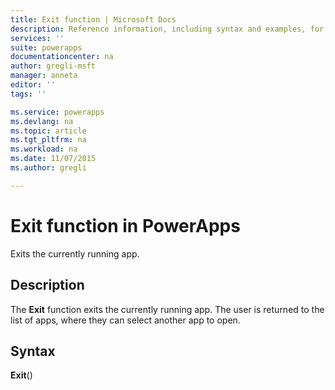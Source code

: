 ```yaml
---
title: Exit function | Microsoft Docs
description: Reference information, including syntax and examples, for the Exit function in PowerApps
services: ''
suite: powerapps
documentationcenter: na
author: gregli-msft
manager: anneta
editor: ''
tags: ''

ms.service: powerapps
ms.devlang: na
ms.topic: article
ms.tgt_pltfrm: na
ms.workload: na
ms.date: 11/07/2015
ms.author: gregli

---
```

# Exit function in PowerApps
Exits the currently running app.

## Description
The **Exit** function exits the currently running app.  The user is returned to the list of apps, where they can select another app to open.

## Syntax
**Exit**()

